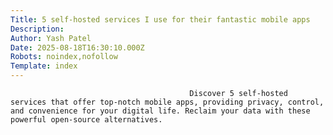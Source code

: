 ```yaml
---
Title: 5 self-hosted services I use for their fantastic mobile apps
Description: 
Author: Yash Patel
Date: 2025-08-18T16:30:10.000Z
Robots: noindex,nofollow
Template: index
---
```


                                            Discover 5 self-hosted services that offer top-notch mobile apps, providing privacy, control, and convenience for your digital life. Reclaim your data with these powerful open-source alternatives.
                                        